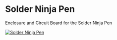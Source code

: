 # Solder Ninja Pen
Enclosure and Circuit Board for the Solder Ninja Pen

[![Solder Ninja Pen](doc/product.png)](https://solder.ninja/)
